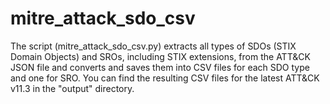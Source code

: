 # mitre_attack_sdo_csv

The script (mitre_attack_sdo_csv.py) extracts all types of SDOs (STIX Domain Objects) and SROs, including STIX extensions, from the ATT&CK JSON file and converts and saves them into CSV files for each SDO type and one for SRO. 
You can find the resulting CSV files for the latest ATT&CK v11.3 in the "output" directory.

